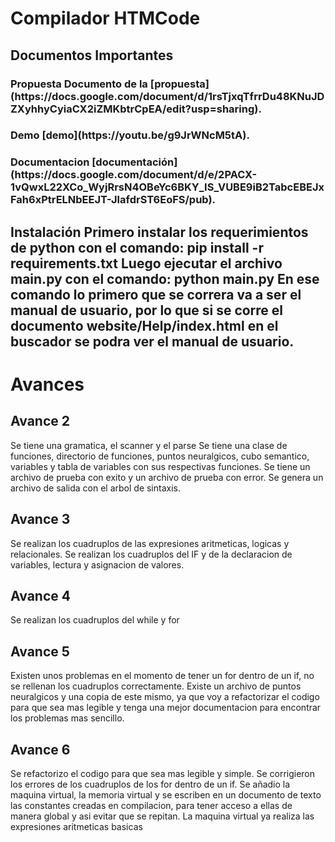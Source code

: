 <h1> Compilador HTMCode</h1>
<h2> Documentos Importantes </h2>
<h3> Propuesta </ h3>
Documento de la [propuesta](https://docs.google.com/document/d/1rsTjxqTfrrDu48KNuJDZXyhhyCyiaCX2iZMKbtrCpEA/edit?usp=sharing).
<h3> Demo </ h3>
[demo](https://youtu.be/g9JrWNcM5tA).
<h3> Documentacion </ h3>
[documentación](https://docs.google.com/document/d/e/2PACX-1vQwxL22XCo_WyjRrsN4OBeYc6BKY_IS_VUBE9iB2TabcEBEJxFah6xPtrELNbEEJT-JlafdrST6EoFS/pub).


<h2> Instalación </ h2>
Primero instalar los requerimientos de python con el comando: pip install -r requirements.txt
Luego ejecutar el archivo main.py con el comando: python main.py
En ese comando lo primero que se correra va a ser el manual de usuario, por lo que si se corre el documento website/Help/index.html en el buscador se podra ver el manual de usuario.

<h1> Avances </h1>


<h2> Avance 2 </h2>
Se tiene una gramatica, el scanner y el parse
Se tiene una clase de funciones, directorio de funciones, puntos neuralgicos, cubo semantico, variables y tabla de variables con sus respectivas funciones.
Se tiene un archivo de prueba con exito y un archivo de prueba con error.
Se genera un archivo de salida con el arbol de sintaxis.

<h2> Avance 3 </h2>
Se realizan los cuadruplos de las expresiones aritmeticas, logicas y relacionales.
Se realizan los cuadruplos del IF y de la declaracion de variables, lectura y asignacion de valores.

<h2> Avance 4 </h2>
Se realizan los cuadruplos del while y for

<h2> Avance 5 </h2>
Existen unos problemas en el momento de tener un for dentro de un if, no se rellenan los cuadruplos correctamente.
Existe un archivo de puntos neuralgicos y una copia de este mismo, ya que voy a refactorizar el codigo para que sea mas legible  y tenga una mejor documentacion para encontrar los problemas mas sencillo.

<h2> Avance 6 </h2>
Se refactorizo el codigo para que sea mas legible y simple. 
Se corrigieron los errores de los cuadruplos de los for dentro de un if.
Se añadio la maquina virtual, la memoria virtual y se escriben en un documento de texto las constantes creadas en compilacion, para tener acceso a ellas de manera global y asi evitar que se repitan.
La maquina virtual ya realiza las expresiones aritmeticas basicas